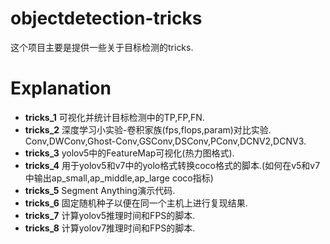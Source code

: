 # objectdetection-tricks
这个项目主要是提供一些关于目标检测的tricks.

# Explanation
- **tricks_1**
    可视化并统计目标检测中的TP,FP,FN.  
- **tricks_2**
    深度学习小实验-卷积家族(fps,flops,param)对比实验.  
    Conv,DWConv,Ghost-Conv,GSConv,DSConv,PConv,DCNV2,DCNV3.  
- **tricks_3**
    yolov5中的FeatureMap可视化(热力图格式).  
- **tricks_4**
    用于yolov5和v7中的yolo格式转换coco格式的脚本.(如何在v5和v7中输出ap_small,ap_middle,ap_large coco指标)  
- **tricks_5**
    Segment Anything演示代码.  
- **tricks_6**
    固定随机种子以便在同一个主机上进行复现结果.  
- **tricks_7**
    计算yolov5推理时间和FPS的脚本.  
- **tricks_8**
    计算yolov7推理时间和FPS的脚本.  
